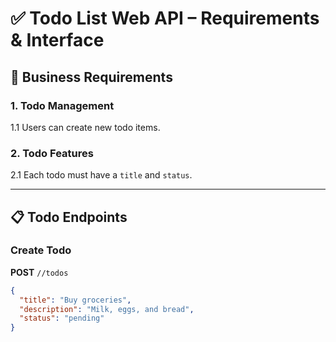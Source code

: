 # ✅ Todo List Web API – Requirements & Interface

## 🔧 Business Requirements

### 1. Todo Management

1.1 Users can create new todo items.

### 2. Todo Features

2.1 Each todo must have a `title` and `status`.

---

## 📋 Todo Endpoints

### Create Todo

**POST** `//todos`

```json
{
  "title": "Buy groceries",
  "description": "Milk, eggs, and bread",
  "status": "pending"
}
```
